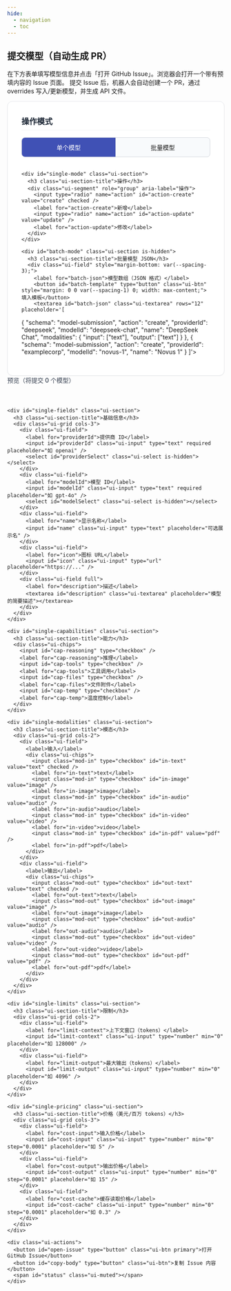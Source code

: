 ```yaml
---
hide:
  - navigation
  - toc
---
```


## 提交模型（自动生成 PR）

在下方表单填写模型信息并点击「打开 GitHub Issue」。浏览器会打开一个带有预填内容的 Issue 页面。
提交 Issue 后，机器人会自动创建一个 PR，通过 overrides 写入/更新模型，并生成 API 文件。

<style>
  /* 8px 基础设计系统 */
  :root {
    --spacing-1: 8px;   /* 基础间距 */
    --spacing-2: 16px;  /* 小间距 */
    --spacing-3: 24px;  /* 中间距 */
    --spacing-4: 32px;  /* 大间距 */
    --radius-sm: 8px;   /* 小圆角 */
    --radius-md: 12px;  /* 中圆角 */
    --shadow-sm: 0 1px 2px 0 rgba(0,0,0,0.05);
    --shadow-md: 0 4px 6px -1px rgba(0,0,0,0.1), 0 2px 4px -1px rgba(0,0,0,0.06);
  }

  /* 卡片容器 */
  .ui-card {
    background: var(--md-default-bg-color, #fff);
    border: 1px solid var(--md-default-fg-color--lightest, #e5e7eb);
    border-radius: var(--radius-md);
    padding: var(--spacing-4);
    box-shadow: var(--shadow-sm);
    max-width: 896px;
    margin: 0 auto;
  }

  /* 标题样式 */
  .ui-section {
    margin-bottom: var(--spacing-4);
  }
  .ui-section:last-child {
    margin-bottom: 0;
  }
  .ui-section-title {
    font-size: 18px;
    font-weight: 600;
    color: var(--md-default-fg-color, #1f2937);
    margin: 0 0 var(--spacing-2) 0;
    padding-bottom: var(--spacing-1);
    border-bottom: 1px solid var(--md-default-fg-color--lightest, #f3f4f6);
  }

  /* 网格布局 */
  .ui-grid {
    display: grid;
    gap: var(--spacing-2);
  }
  .ui-grid.cols-2 {
    grid-template-columns: 1fr;
  }
  .ui-grid.cols-3 {
    grid-template-columns: 1fr;
  }
  @media (min-width: 640px) {
    .ui-grid.cols-2 {
      grid-template-columns: repeat(2, 1fr);
    }
    .ui-grid.cols-3 {
      grid-template-columns: repeat(2, 1fr);
    }
  }
  @media (min-width: 1024px) {
    .ui-grid.cols-3 {
      grid-template-columns: repeat(3, 1fr);
    }
  }

  /* 表单字段 */
  .ui-field {
    display: flex;
    flex-direction: column;
  }
  .ui-field.full {
    grid-column: 1 / -1;
  }
  .ui-field label {
    font-size: 14px;
    font-weight: 500;
    color: var(--md-default-fg-color, #374151);
    margin-bottom: var(--spacing-1);
  }

  /* 输入框样式 */
  .ui-input,
  .ui-textarea,
  .ui-select {
    width: 100%;
    padding: 12px 16px;
    border: 1px solid var(--md-default-fg-color--lightest, #d1d5db);
    background: var(--md-default-bg-color, #fff);
    border-radius: var(--radius-sm);
    font: inherit;
    font-size: 14px;
    transition: all 0.2s ease;
  }
  .ui-input:focus,
  .ui-textarea:focus,
  .ui-select:focus {
    outline: none;
    border-color: var(--md-primary-fg-color, #4051b5);
    box-shadow: 0 0 0 3px rgba(64, 81, 181, 0.1);
  }
  .ui-textarea {
    min-height: 96px;
    resize: vertical;
    font-family: inherit;
  }
  .is-hidden { display: none !important; }

  /* 芯片组件 */
  .ui-chips {
    display: grid;
    gap: var(--spacing-1);
    grid-template-columns: repeat(auto-fit, minmax(80px, max-content));
  }
  .ui-chips input {
    position: absolute;
    opacity: 0;
    pointer-events: none;
  }
  .ui-chips label {
    display: flex;
    align-items: center;
    justify-content: center;
    padding: var(--spacing-1) 12px;
    border: 1px solid var(--md-default-fg-color--lightest, #d1d5db);
    background: var(--md-default-bg-color, #fff);
    border-radius: var(--radius-sm);
    font-size: 13px;
    font-weight: 500;
    cursor: pointer;
    user-select: none;
    transition: all 0.2s ease;
    text-align: center;
  }
  .ui-chips label:hover {
    border-color: var(--md-primary-fg-color, #4051b5);
    background: var(--md-code-bg-color, #f8fafc);
  }
  .ui-chips input:checked + label {
    background: var(--md-primary-fg-color, #4051b5);
    color: #fff;
    border-color: var(--md-primary-fg-color, #4051b5);
  }

  /* 分段控制器 */
  .ui-segment {
    display: grid;
    grid-template-columns: repeat(2, 1fr);
    border: 1px solid var(--md-default-fg-color--lightest, #d1d5db);
    border-radius: var(--radius-sm);
    overflow: hidden;
    background: var(--md-code-bg-color, #f8fafc);
  }
  .ui-segment input {
    position: absolute;
    opacity: 0;
    pointer-events: none;
  }
  .ui-segment label {
    padding: 12px 16px;
    font-size: 14px;
    font-weight: 500;
    text-align: center;
    cursor: pointer;
    transition: all 0.2s ease;
    border-right: 1px solid var(--md-default-fg-color--lightest, #d1d5db);
  }
  .ui-segment label:last-child {
    border-right: none;
  }
  .ui-segment input:checked + label {
    background: var(--md-primary-fg-color, #4051b5);
    color: #fff;
  }

  /* 按钮组 */
  .ui-actions {
    display: grid;
    grid-auto-flow: column;
    grid-auto-columns: max-content;
    gap: 12px;
    align-items: center;
    padding-top: var(--spacing-3);
    border-top: 1px solid var(--md-default-fg-color--lightest, #f3f4f6);
  }
  .ui-btn {
    appearance: none;
    display: inline-flex;
    align-items: center;
    justify-content: center;
    padding: 12px 20px;
    border: 1px solid var(--md-default-fg-color--lightest, #d1d5db);
    background: var(--md-default-bg-color, #fff);
    color: var(--md-default-fg-color, #374151);
    border-radius: var(--radius-sm);
    font-size: 14px;
    font-weight: 500;
    cursor: pointer;
    transition: all 0.2s ease;
    text-decoration: none;
  }
  .ui-btn:hover {
    background: var(--md-code-bg-color, #f8fafc);
    border-color: var(--md-primary-fg-color, #4051b5);
  }
  .ui-btn.primary {
    background: var(--md-primary-fg-color, #4051b5);
    color: #fff;
    border-color: var(--md-primary-fg-color, #4051b5);
  }
  .ui-btn.primary:hover {
    background: var(--md-primary-fg-color, #3648a0);
  }
  .ui-muted {
    font-size: 13px;
    color: var(--md-default-fg-color--light, #6b7280);
  }
</style>

<div id="model-submit" data-repo="basellm/llm-metadata">
  <form onsubmit="return false" class="ui-card">
    <div class="ui-section">
      <h3 class="ui-section-title">操作模式</h3>
      <div class="ui-segment" role="group" aria-label="操作模式">
        <input type="radio" name="mode" id="mode-single" value="single" checked />
        <label for="mode-single">单个模型</label>
        <input type="radio" name="mode" id="mode-batch" value="batch" />
        <label for="mode-batch">批量模型</label>
      </div>
    </div>

    <div id="single-mode" class="ui-section">
      <h3 class="ui-section-title">操作</h3>
      <div class="ui-segment" role="group" aria-label="操作">
        <input type="radio" name="action" id="action-create" value="create" checked />
        <label for="action-create">新增</label>
        <input type="radio" name="action" id="action-update" value="update" />
        <label for="action-update">修改</label>
      </div>
    </div>

    <div id="batch-mode" class="ui-section is-hidden">
      <h3 class="ui-section-title">批量模型 JSON</h3>
      <div class="ui-field" style="margin-bottom: var(--spacing-3);">
        <label for="batch-json">模型数组（JSON 格式）</label>
        <button id="batch-template" type="button" class="ui-btn" style="margin: 0 0 var(--spacing-1) 0; width: max-content;">填入模板</button>
        <textarea id="batch-json" class="ui-textarea" rows="12" placeholder='[
  {
    "schema": "model-submission",
    "action": "create",
    "providerId": "deepseek",
    "modelId": "deepseek-chat",
    "name": "DeepSeek Chat",
    "modalities": { "input": ["text"], "output": ["text"] }
  },
  {
    "schema": "model-submission", 
    "action": "create",
    "providerId": "examplecorp",
    "modelId": "novus-1",
    "name": "Novus 1"
  }
]'></textarea>
      </div>
      <div id="batch-preview" class="ui-field">
        <label>预览（将提交 <span id="batch-count">0</span> 个模型）</label>
        <div id="batch-list" class="ui-muted" style="font-size: 12px; max-height: 200px; overflow-y: auto; border: 1px solid var(--md-default-fg-color--lightest); border-radius: var(--radius-sm); padding: var(--spacing-2);"></div>
      </div>
    </div>

    <div id="single-fields" class="ui-section">
      <h3 class="ui-section-title">基础信息</h3>
      <div class="ui-grid cols-3">
        <div class="ui-field">
          <label for="providerId">提供商 ID</label>
          <input id="providerId" class="ui-input" type="text" required placeholder="如 openai" />
          <select id="providerSelect" class="ui-select is-hidden"></select>
        </div>
        <div class="ui-field">
          <label for="modelId">模型 ID</label>
          <input id="modelId" class="ui-input" type="text" required placeholder="如 gpt-4o" />
          <select id="modelSelect" class="ui-select is-hidden"></select>
        </div>
        <div class="ui-field">
          <label for="name">显示名称</label>
          <input id="name" class="ui-input" type="text" placeholder="可选展示名" />
        </div>
        <div class="ui-field">
          <label for="icon">图标 URL</label>
          <input id="icon" class="ui-input" type="url" placeholder="https://..." />
        </div>
        <div class="ui-field full">
          <label for="description">描述</label>
          <textarea id="description" class="ui-textarea" placeholder="模型的简要描述"></textarea>
        </div>
      </div>
    </div>

    <div id="single-capabilities" class="ui-section">
      <h3 class="ui-section-title">能力</h3>
      <div class="ui-chips">
        <input id="cap-reasoning" type="checkbox" />
        <label for="cap-reasoning">推理</label>
        <input id="cap-tools" type="checkbox" />
        <label for="cap-tools">工具调用</label>
        <input id="cap-files" type="checkbox" />
        <label for="cap-files">文件附件</label>
        <input id="cap-temp" type="checkbox" />
        <label for="cap-temp">温度控制</label>
      </div>
    </div>

    <div id="single-modalities" class="ui-section">
      <h3 class="ui-section-title">模态</h3>
      <div class="ui-grid cols-2">
        <div class="ui-field">
          <label>输入</label>
          <div class="ui-chips">
            <input class="mod-in" type="checkbox" id="in-text" value="text" checked />
            <label for="in-text">text</label>
            <input class="mod-in" type="checkbox" id="in-image" value="image" />
            <label for="in-image">image</label>
            <input class="mod-in" type="checkbox" id="in-audio" value="audio" />
            <label for="in-audio">audio</label>
            <input class="mod-in" type="checkbox" id="in-video" value="video" />
            <label for="in-video">video</label>
            <input class="mod-in" type="checkbox" id="in-pdf" value="pdf" />
            <label for="in-pdf">pdf</label>
          </div>
        </div>
        <div class="ui-field">
          <label>输出</label>
          <div class="ui-chips">
            <input class="mod-out" type="checkbox" id="out-text" value="text" checked />
            <label for="out-text">text</label>
            <input class="mod-out" type="checkbox" id="out-image" value="image" />
            <label for="out-image">image</label>
            <input class="mod-out" type="checkbox" id="out-audio" value="audio" />
            <label for="out-audio">audio</label>
            <input class="mod-out" type="checkbox" id="out-video" value="video" />
            <label for="out-video">video</label>
            <input class="mod-out" type="checkbox" id="out-pdf" value="pdf" />
            <label for="out-pdf">pdf</label>
          </div>
        </div>
      </div>
    </div>

    <div id="single-limits" class="ui-section">
      <h3 class="ui-section-title">限制</h3>
      <div class="ui-grid cols-2">
        <div class="ui-field">
          <label for="limit-context">上下文窗口（tokens）</label>
          <input id="limit-context" class="ui-input" type="number" min="0" placeholder="如 128000" />
        </div>
        <div class="ui-field">
          <label for="limit-output">最大输出（tokens）</label>
          <input id="limit-output" class="ui-input" type="number" min="0" placeholder="如 4096" />
        </div>
      </div>
    </div>

    <div id="single-pricing" class="ui-section">
      <h3 class="ui-section-title">价格（美元/百万 tokens）</h3>
      <div class="ui-grid cols-3">
        <div class="ui-field">
          <label for="cost-input">输入价格</label>
          <input id="cost-input" class="ui-input" type="number" min="0" step="0.0001" placeholder="如 5" />
        </div>
        <div class="ui-field">
          <label for="cost-output">输出价格</label>
          <input id="cost-output" class="ui-input" type="number" min="0" step="0.0001" placeholder="如 15" />
        </div>
        <div class="ui-field">
          <label for="cost-cache">缓存读取价格</label>
          <input id="cost-cache" class="ui-input" type="number" min="0" step="0.0001" placeholder="如 0.3" />
        </div>
      </div>
    </div>

    <div class="ui-actions">
      <button id="open-issue" type="button" class="ui-btn primary">打开 GitHub Issue</button>
      <button id="copy-body" type="button" class="ui-btn">复制 Issue 内容</button>
      <span id="status" class="ui-muted"></span>
    </div>
  </form>
</div>

<script>
  (function () {
    const root = document.getElementById('model-submit');
    const repo = root.getAttribute('data-repo') || 'basellm/llm-metadata';
    const API_BASE = (root.getAttribute('data-api') || 'https://basellm.github.io/llm-metadata/api').replace(/\/$/, '');

    function value(id) { return (document.getElementById(id)?.value || '').trim(); }
    function num(id) { const v = value(id); return v ? Number(v) : undefined; }
    function checked(id) { return !!document.getElementById(id)?.checked; }
    function gather(className) {
      return Array.from(document.querySelectorAll('.' + className))
        .filter(x => x.checked)
        .map(x => x.value);
    }

    function buildPayload() {
      const mode = document.querySelector('input[name="mode"]:checked')?.value || 'single';
      
      if (mode === 'batch') {
        try {
          const batchText = value('batch-json');
          if (!batchText) return [];
          const parsed = JSON.parse(batchText);
          return Array.isArray(parsed) ? parsed : [parsed];
        } catch (e) {
          console.error('Batch JSON parse error:', e);
          return [];
        }
      }
      
      const providerId = value('providerId') || undefined;
      const modelId = value('modelId') || undefined;
      const payload = {
        schema: 'model-submission',
        action: (document.querySelector('input[name="action"]:checked')?.value || 'create'),
        providerId, modelId,
        name: value('name') || undefined,
        description: value('description') || undefined,
        reasoning: checked('cap-reasoning') || undefined,
        tool_call: checked('cap-tools') || undefined,
        attachment: checked('cap-files') || undefined,
        temperature: checked('cap-temp') || undefined,
        icon: value('icon') || undefined,
        modalities: { input: gather('mod-in'), output: gather('mod-out') },
        limit: { context: num('limit-context'), output: num('limit-output') },
        cost: { input: num('cost-input'), output: num('cost-output'), cache_read: num('cost-cache') },
      };
      const prune = (obj) => {
        if (!obj || typeof obj !== 'object') return obj;
        const out = Array.isArray(obj) ? [] : {};
        for (const [k, v] of Object.entries(obj)) {
          if (v === undefined || v === null) continue;
          if (typeof v === 'string' && v.trim() === '') continue;
          if (Array.isArray(v) && v.length === 0) continue;
          if (typeof v === 'object') {
            const pv = prune(v);
            if (pv === undefined || (typeof pv === 'object' && !Array.isArray(pv) && Object.keys(pv).length === 0)) continue;
            out[k] = pv;
          } else {
            out[k] = v;
          }
        }
        return out;
      };
      return prune(payload);
    }

    async function fetchJSON(url) {
      const res = await fetch(url, { cache: 'no-store' });
      if (!res.ok) throw new Error(`HTTP ${res.status}`);
      return res.json();
    }

    async function fetchFirstOk(urls) {
      for (const url of urls) {
        try { return await fetchJSON(url); } catch (_) {}
      }
      throw new Error('All fetch candidates failed');
    }

    function modelIdVariants(modelId) {
      const v = String(modelId || '');
      const underscore = v.replace(/:/g, '_');
      return Array.from(new Set([underscore, v].filter(Boolean)));
    }
    function normalizeId(id) {
      return String(id || '').replace(/:/g, '_');
    }

    async function loadProviders() {
      try {
        const data = await fetchJSON(`${API_BASE}/providers.json`).catch(() => fetchJSON(`${API_BASE}/newapi/vendors.json`));
        let list = [];
        if (Array.isArray(data)) list = data.map(x => x.id || x.name || x.providerId || x.key).filter(Boolean);
        else if (data && Array.isArray(data.providers)) list = data.providers.map(x => x.id || x.name || x.key).filter(Boolean);
        else list = Object.keys(data || {});
        const sel = document.getElementById('providerSelect');
        sel.innerHTML = '<option value="">选择提供商…</option>' + (list || []).sort().map(p => `<option value="${p}">${p}</option>`).join('');
      } catch (e) {
        console.error('loadProviders failed', e);
      }
    }

    async function loadModels(providerId) {
      try {
        if (!providerId) { document.getElementById('modelSelect').innerHTML = '<option value="">选择模型…</option>'; return; }
        let data = await fetchJSON(`${API_BASE}/providers/${encodeURIComponent(providerId)}.json`)
          .catch(() => fetchJSON(`${API_BASE}/i18n/zh/providers/${encodeURIComponent(providerId)}.json`));
        let models = [];
        if (Array.isArray(data?.models)) models = data.models.map(m => (typeof m === 'string' ? m : (m?.id || m?.modelId))).filter(Boolean);
        else if (data?.models && typeof data.models === 'object') models = Object.keys(data.models);
        if (!models.length) {
          const all = await fetchJSON(`${API_BASE}/newapi/models.json`).catch(() => fetchJSON(`${API_BASE}/i18n/zh/newapi/models.json`));
          if (Array.isArray(all)) models = all.filter(x => (x.providerId || x.provider || x.vendor) === providerId).map(x => x.id || x.modelId).filter(Boolean);
        }
        const sel = document.getElementById('modelSelect');
        sel.innerHTML = '<option value="">选择模型…</option>' + (models || []).filter(Boolean).sort().map(m => `<option value="${m}">${m}</option>`).join('');
      } catch (e) {
        console.error('loadModels failed', e);
      }
    }

    function setValue(id, val) {
      const el = document.getElementById(id);
      if (!el) return;
      if (val === undefined || val === null) return;
      const s = typeof val === 'string' ? val : String(val);
      if (s.trim() === '') return;
      el.value = s;
    }
    function setNumber(id, val) {
      if (val === undefined || val === null || isNaN(Number(val))) return;
      const el = document.getElementById(id);
      if (el) el.value = String(val);
    }
    function setChips(className, values) {
      if (!values || (Array.isArray(values) && values.length === 0)) return;
      const set = new Set((Array.isArray(values) ? values : [values]).map(v => String(v).toLowerCase()));
      Array.from(document.querySelectorAll('.' + className)).forEach((el) => {
        el.checked = set.has(String(el.value).toLowerCase());
      });
    }
    function pick(obj, keys) {
      for (const k of keys) {
        const parts = k.split('.');
        let cur = obj;
        let ok = true;
        for (const p of parts) {
          if (cur && Object.prototype.hasOwnProperty.call(cur, p)) cur = cur[p]; else { ok = false; break; }
        }
        if (ok && cur !== undefined && cur !== null) return cur;
      }
      return undefined;
    }
    async function loadModelDetail(providerId, modelId) {
      try {
        if (!providerId || !modelId) return;
        const variants = modelIdVariants(modelId);
        const encProv = encodeURIComponent(providerId);
        const candidateUrls = [];
        for (const v of variants) {
          const enc = encodeURIComponent(v);
          candidateUrls.push(
            `${API_BASE}/models/${encProv}/${enc}.json`,
            `${API_BASE}/i18n/zh/models/${encProv}/${enc}.json`
          );
        }
        let data = await fetchFirstOk(candidateUrls).catch(async () => {
          const all = await fetchFirstOk([
            `${API_BASE}/newapi/models.json`,
            `${API_BASE}/i18n/zh/newapi/models.json`,
          ]).catch(() => []);
          if (Array.isArray(all)) {
            const normVariants = new Set(variants.map(normalizeId));
            const found = all.find(x => (x.providerId || x.provider || x.vendor) === providerId && (normVariants.has(normalizeId(x.id)) || normVariants.has(normalizeId(x.modelId))));
            return found || {};
          }
          return {};
        });

        setValue('name', pick(data, ['name', 'displayName', 'title']));
        setValue('description', pick(data, ['description', 'desc', 'summary']));
        setValue('icon', pick(data, ['icon', 'icon_url', 'logo']));

        const inMods = pick(data, ['modalities.input', 'input_modalities', 'input']);
        const outMods = pick(data, ['modalities.output', 'output_modalities', 'output']);
        setChips('mod-in', inMods);
        setChips('mod-out', outMods);

        setNumber('limit-context', pick(data, ['limit.context', 'context_window', 'contextWindow', 'context', 'contextTokens']));
        setNumber('limit-output', pick(data, ['limit.output', 'max_output_tokens', 'maxOutput', 'max_output', 'outputTokens']));

        const costInput = pick(data, ['cost.input', 'pricing.input', 'pricing.prompt', 'price.input', 'price_input', 'input_price']);
        const costOutput = pick(data, ['cost.output', 'pricing.output', 'pricing.completion', 'price.output', 'price_output', 'output_price']);
        const costCache = pick(data, ['cost.cache_read', 'pricing.cache_read', 'price.cache_read', 'cache_read_price']);
        setNumber('cost-input', costInput);
        setNumber('cost-output', costOutput);
        setNumber('cost-cache', costCache);

        const hasReasoning = !!pick(data, ['reasoning', 'features.reasoning', 'capabilities.reasoning', 'supportsReasoning']);
        const hasTools = !!pick(data, ['tool_call', 'tools', 'toolCalling', 'capabilities.tools', 'features.tools']);
        const hasAttach = !!pick(data, ['attachment', 'file', 'files', 'capabilities.files', 'features.files']);
        const hasTemp = !!pick(data, ['temperature', 'features.temperature', 'capabilities.temperature']);
        document.getElementById('cap-reasoning').checked = hasReasoning;
        document.getElementById('cap-tools').checked = hasTools;
        document.getElementById('cap-files').checked = hasAttach;
        document.getElementById('cap-temp').checked = hasTemp;

        const status = document.getElementById('status');
        if (status) status.textContent = '已载入当前模型信息';
      } catch (e) {
        console.error('loadModelDetail failed', e);
      }
    }

    function setMode(mode) {
      const isUpdate = mode === 'update';
      const providerInput = document.getElementById('providerId');
      const providerSelect = document.getElementById('providerSelect');
      const modelInput = document.getElementById('modelId');
      const modelSelect = document.getElementById('modelSelect');

      if (isUpdate) {
        providerInput.classList.add('is-hidden');
        modelInput.classList.add('is-hidden');
        providerSelect.classList.remove('is-hidden');
        modelSelect.classList.remove('is-hidden');
        loadProviders();
      } else {
        providerInput.classList.remove('is-hidden');
        modelInput.classList.remove('is-hidden');
        providerSelect.classList.add('is-hidden');
        modelSelect.classList.add('is-hidden');
        providerSelect.innerHTML = '';
        modelSelect.innerHTML = '';
      }
    }

    document.getElementById('providerSelect')?.addEventListener('change', function(){
      const providerId = this.value;
      document.getElementById('providerId').value = providerId || '';
      loadModels(providerId);
    });
    document.getElementById('modelSelect')?.addEventListener('change', function(){
      const modelId = this.value || '';
      document.getElementById('modelId').value = modelId;
      const providerId = document.getElementById('providerId').value || document.getElementById('providerSelect').value;
      loadModelDetail(providerId, modelId);
    });

    // 模式切换
    function toggleMode() {
      const mode = document.querySelector('input[name="mode"]:checked')?.value || 'single';
      const isBatch = mode === 'batch';
      
      document.getElementById('single-mode').classList.toggle('is-hidden', isBatch);
      document.getElementById('batch-mode').classList.toggle('is-hidden', !isBatch);
      document.getElementById('single-fields').classList.toggle('is-hidden', isBatch);
      document.getElementById('single-capabilities').classList.toggle('is-hidden', isBatch);
      document.getElementById('single-modalities').classList.toggle('is-hidden', isBatch);
      document.getElementById('single-limits').classList.toggle('is-hidden', isBatch);
      document.getElementById('single-pricing').classList.toggle('is-hidden', isBatch);
      
      if (isBatch) {
        updateBatchPreview();
      }
    }
    
    // 批量预览更新
    function updateBatchPreview() {
      try {
        const batchText = value('batch-json');
        const countEl = document.getElementById('batch-count');
        const listEl = document.getElementById('batch-list');
        
        if (!batchText.trim()) {
          countEl.textContent = '0';
          listEl.innerHTML = '<div style="color: #9ca3af;">请输入 JSON 数组</div>';
          return;
        }
        
        const parsed = JSON.parse(batchText);
        const models = Array.isArray(parsed) ? parsed : [parsed];
        countEl.textContent = String(models.length);
        
        const items = models.map((m, i) => {
          const prov = m.providerId || '?';
          const model = m.modelId || '?';
          const action = m.action || 'create';
          const name = m.name || '';
          return `<div style="margin-bottom: 4px;"><strong>${i+1}.</strong> ${action} <code>${prov}/${model}</code> ${name ? `(${name})` : ''}</div>`;
        }).join('');
        
        listEl.innerHTML = items || '<div style="color: #9ca3af;">无有效模型</div>';
      } catch (e) {
        const countEl = document.getElementById('batch-count');
        const listEl = document.getElementById('batch-list');
        countEl.textContent = '0';
        listEl.innerHTML = `<div style="color: #ef4444;">JSON 格式错误: ${e.message}</div>`;
      }
    }
    
    document.getElementById('mode-single')?.addEventListener('change', toggleMode);
    document.getElementById('mode-batch')?.addEventListener('change', toggleMode);
    document.getElementById('batch-json')?.addEventListener('input', updateBatchPreview);
    document.getElementById('batch-template')?.addEventListener('click', function(){
      const template = [
        {
          schema: 'model-submission',
          action: 'create',
          providerId: 'examplecorp',
          modelId: 'novus-1',
          id: 'novus-1',
          name: 'Novus 1',
          description: 'Fictional example multimodal model.',
          tags: ['example', 'fictional', 'demo'],
          icon: 'Novus.Color',
          iconURL: 'https://example.com/novus.png',
          reasoning: true,
          tool_call: true,
          attachment: true,
          temperature: true,
          modalities: { input: ['text', 'image', 'audio', 'video', 'pdf'], output: ['text', 'image', 'audio', 'video', 'pdf'] },
          limit: { context: 128000, output: 4096 },
          cost: { input: 5, output: 15, cache_read: 0.3 }
        },
        {
          schema: 'model-submission',
          action: 'update',
          providerId: 'deepseek',
          modelId: 'deepseek-chat',
          name: 'DeepSeek Chat',
          modalities: { input: ['text'], output: ['text'] }
        }
      ];
      const el = document.getElementById('batch-json');
      if (el) el.value = JSON.stringify(template, null, 2);
      updateBatchPreview();
    });
    
    document.getElementById('action-create')?.addEventListener('change', function(){ if (this.checked) setMode('create'); });
    document.getElementById('action-update')?.addEventListener('change', function(){ if (this.checked) setMode('update'); });
    
    toggleMode();
    setMode(document.querySelector('input[name="action"]:checked')?.value || 'create');

    function buildIssue() {
      const p = buildPayload();
      const mode = document.querySelector('input[name="mode"]:checked')?.value || 'single';
      
      let title, body;
      if (mode === 'batch' && Array.isArray(p)) {
        const count = p.length;
        const providers = [...new Set(p.map(m => m.providerId).filter(Boolean))];
        const providerList = providers.length > 3 ? `${providers.slice(0, 3).join(', ')} 等 ${providers.length} 个提供商` : providers.join(', ');
        
        title = `[批量提交] ${count} 个模型 (${providerList})`;
        
        const modelList = p.map((m, i) => {
          const prov = m.providerId || '未知';
          const model = m.modelId || '未知';
          const action = m.action === 'update' ? '更新' : '新增';
          const name = m.name ? ` - ${m.name}` : '';
          return `${i + 1}. **${action}** \`${prov}/${model}\`${name}`;
        }).join('\n');
        
        body = [
          `🚀 **批量模型提交请求**`,
          ``,
          `此 Issue 由网站表单生成（批量模式），机器人将自动处理并创建 PR。`,
          ``,
          `## 📋 提交概要`,
          `- **总数量**: ${count} 个模型`,
          `- **涉及提供商**: ${providerList}`,
          `- **提交模式**: 批量处理`,
          ``,
          `## 📝 模型详情`,
          modelList,
          ``,
          `## 🔧 技术信息`,
          `<details><summary>完整 JSON 数据</summary>`,
          '',
          '```json',
          JSON.stringify(p, null, 2),
          '```',
          '',
          `</details>`,
          ``,
          `---`,
          `*此 Issue 将被自动处理，每个模型会生成独立的覆盖文件*`,
        ].join('\n');
      } else {
        const single = Array.isArray(p) ? p[0] || {} : p;
        const action = single.action === 'update' ? '更新' : '新增';
        const actionIcon = single.action === 'update' ? '✏️' : '➕';
        
        title = `[${action}模型] ${single.providerId ?? 'unknown'}/${single.modelId ?? 'unknown'}`;
        
        body = [
          `${actionIcon} **${action}模型请求**`,
          ``,
          `此 Issue 由网站表单生成，机器人将自动处理并创建 PR。`,
          ``,
          `## 📋 模型信息`,
          `- **提供商**: \`${single.providerId ?? '未指定'}\``,
          `- **模型 ID**: \`${single.modelId ?? '未指定'}\``,
          single.name ? `- **显示名称**: ${single.name}` : '',
          single.description ? `- **描述**: ${single.description}` : '',
          `- **操作类型**: ${action}`,
          ``,
          `## 🔧 技术信息`,
          `<details><summary>完整配置数据</summary>`,
          '',
          '```json',
          JSON.stringify(single, null, 2),
          '```',
          '',
          `</details>`,
          ``,
          `---`,
          `*此 Issue 将被自动处理并生成对应的模型覆盖文件*`,
        ].filter(Boolean).join('\n');
      }
      return { title, body };
    }

    function openIssue() {
      const { title, body } = buildIssue();
      const url = new URL(`https://github.com/${repo}/issues/new`);
      const params = new URLSearchParams({ title, body, labels: 'model-submission' });
      url.search = params.toString();
      const full = url.toString();
      if (full.length > 7500) {
        navigator.clipboard?.writeText(body);
        document.getElementById('status').textContent = '已复制内容，请在页面打开后粘贴';
        const u = new URL(`https://github.com/${repo}/issues/new`);
        u.search = new URLSearchParams({ title, labels: 'model-submission' }).toString();
        window.open(u.toString(), '_blank');
      } else {
        window.open(full, '_blank');
      }
    }

    document.getElementById('open-issue').addEventListener('click', openIssue);
    document.getElementById('copy-body').addEventListener('click', function(){
      const { body } = buildIssue();
      navigator.clipboard?.writeText(body);
      document.getElementById('status').textContent = '已复制';
    });
  })();
</script>

